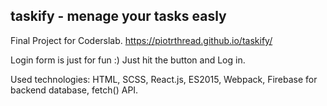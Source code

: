 taskify - menage your tasks easly
---------------------------------
Final Project for Coderslab.
https://piotrthread.github.io/taskify/

Login form is just for fun :) Just hit the button and Log in.

Used technologies:
HTML, SCSS, React.js, ES2015, Webpack, Firebase for backend database, fetch() API. 
